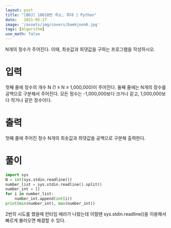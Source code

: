 ```yaml
---
layout: post
title: "[BOJ] 10818번 최소, 최대 | Python"
date:   2021-05-27
image: '/assets/img/covers/baekjoon6.jpg'
tags: [Algorithm]
use_math: false
---
```

N개의 정수가 주어진다. 이때, 최솟값과 최댓값을 구하는 프로그램을 작성하시오.

<!--more-->

# 입력
첫째 줄에 정수의 개수 N (1 ≤ N ≤ 1,000,000)이 주어진다. 둘째 줄에는 N개의 정수를 공백으로 구분해서 주어진다. 모든 정수는 -1,000,000보다 크거나 같고, 1,000,000보다 작거나 같은 정수이다.

# 출력
첫째 줄에 주어진 정수 N개의 최솟값과 최댓값을 공백으로 구분해 출력한다.

# 풀이
```python
import sys
N = int(sys.stdin.readline())
number_list = sys.stdin.readline().split()
number_int = []
for i in number_list:
    number_int.append(int(i))
print(min(number_int), max(number_int))
```

2번의 시도를 했을때 런타임 에러가 나왔는데 이럴땐 sys.stdin.readline()을 이용해서 빠르게 불러오면 해결할 수 있다.